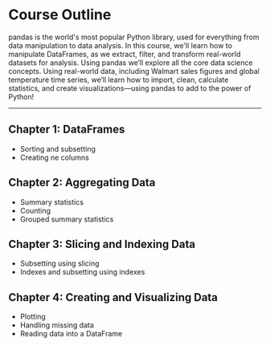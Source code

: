 # Course Outline
pandas is the world's most popular Python library, used for everything from data manipulation to data analysis. In this course, we'll learn how to manipulate DataFrames, as we extract, filter, and transform real-world datasets for analysis. Using pandas we’ll explore all the core data science concepts. Using real-world data, including Walmart sales figures and global temperature time series, we’ll learn how to import, clean, calculate statistics, and create visualizations—using pandas to add to the power of Python!

---

## Chapter 1: DataFrames
- Sorting and subsetting
- Creating ne columns

## Chapter 2: Aggregating Data
- Summary statistics
- Counting
- Grouped summary statistics

## Chapter 3: Slicing and Indexing Data
- Subsetting using slicing
- Indexes and subsetting using indexes

## Chapter 4: Creating and Visualizing Data
- Plotting
- Handling missing data
- Reading data into a DataFrame